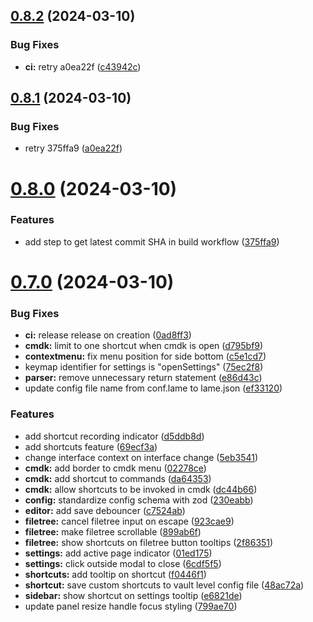 ## [0.8.2](https://github.com/izyuumi/LAME/compare/v0.8.1...v0.8.2) (2024-03-10)


### Bug Fixes

* **ci:** retry a0ea22f ([c43942c](https://github.com/izyuumi/LAME/commit/c43942cfe2d7df6c0f123893a6fe58e962418ed4))



## [0.8.1](https://github.com/izyuumi/LAME/compare/v0.8.0...v0.8.1) (2024-03-10)


### Bug Fixes

* retry 375ffa9 ([a0ea22f](https://github.com/izyuumi/LAME/commit/a0ea22fbae401eb7a23e93965c07936f83e7ad2c))



# [0.8.0](https://github.com/izyuumi/LAME/compare/v0.7.0...v0.8.0) (2024-03-10)


### Features

* add step to get latest commit SHA in build workflow ([375ffa9](https://github.com/izyuumi/LAME/commit/375ffa9a6e3a5192e12b0c39d9a70479b5b0c6e8))



# [0.7.0](https://github.com/izyuumi/LAME/compare/v0.6.0...v0.7.0) (2024-03-10)


### Bug Fixes

* **ci:** release release on creation ([0ad8ff3](https://github.com/izyuumi/LAME/commit/0ad8ff3c5e9ef762b2180d70d74da7d302b8fc61))
* **cmdk:** limit to one shortcut when cmdk is open ([d795bf9](https://github.com/izyuumi/LAME/commit/d795bf909f4560d5afff0ad1f71dc4b17ab54420))
* **contextmenu:** fix menu position for side bottom ([c5e1cd7](https://github.com/izyuumi/LAME/commit/c5e1cd716ea3dde498b8568a30638de41c66f938))
* keymap identifier for settings is "openSettings" ([75ec2f8](https://github.com/izyuumi/LAME/commit/75ec2f8adfd384c7db761ef6f4030b240128c758))
* **parser:** remove unnecessary return statement ([e86d43c](https://github.com/izyuumi/LAME/commit/e86d43caed549bf798511e4262933d94d023628f))
* update config file name from conf.lame to lame.json ([ef33120](https://github.com/izyuumi/LAME/commit/ef33120fa347f0e9cc6ff4faedb91a1426b5521f))


### Features

* add shortcut recording indicator ([d5ddb8d](https://github.com/izyuumi/LAME/commit/d5ddb8d2aa19458e329dfc19b7bfb1a73a77c0d8))
* add shortcuts feature ([69ecf3a](https://github.com/izyuumi/LAME/commit/69ecf3a91a0616e414e2218ee7c8badb85f52ee3))
* change interface context on interface change ([5eb3541](https://github.com/izyuumi/LAME/commit/5eb35412826dc2a542113b86c82884fbad33361a))
* **cmdk:** add border to cmdk menu ([02278ce](https://github.com/izyuumi/LAME/commit/02278ce3308a651875206f33a8f6cc55de7b3cbc))
* **cmdk:** add shortcut to commands ([da64353](https://github.com/izyuumi/LAME/commit/da643531ce9766c9ebef86dc919c893597ea46c2))
* **cmdk:** allow shortcuts to be invoked in cmdk ([dc44b66](https://github.com/izyuumi/LAME/commit/dc44b664328321f622803eb8a98bcdd53fc19d59))
* **config:** standardize config schema with zod ([230eabb](https://github.com/izyuumi/LAME/commit/230eabb435c77a90faf456719801a45ff4c108db))
* **editor:** add save debouncer ([c7524ab](https://github.com/izyuumi/LAME/commit/c7524ab4ecc2034129735ce9dc8e4d7953940faa))
* **filetree:** cancel filetree input on escape ([923cae9](https://github.com/izyuumi/LAME/commit/923cae950ce5b96a6c5ffb739416c7b3112df5dc))
* **filetree:** make filetree scrollable ([899ab6f](https://github.com/izyuumi/LAME/commit/899ab6fab27c27c5132089a55528f1fe14970a16))
* **filetree:** show shortcuts on filetree button tooltips ([2f86351](https://github.com/izyuumi/LAME/commit/2f863510462b2f8f010fd2f49e20a4fce1d39e6d))
* **settings:** add active page indicator ([01ed175](https://github.com/izyuumi/LAME/commit/01ed1755eac079129b2d86e91b373bf12e60b34b))
* **settings:** click outside modal to close ([6cdf5f5](https://github.com/izyuumi/LAME/commit/6cdf5f5994ee867607cd36bf3e4c1f5f1416bb5e))
* **shortcuts:** add tooltip on shortcut ([f0446f1](https://github.com/izyuumi/LAME/commit/f0446f11ddb39b089ac928968cba8cde01448981))
* **shortcut:** save custom shortcuts to vault level config file ([48ac72a](https://github.com/izyuumi/LAME/commit/48ac72a11762996536287674d80607ee766faa50))
* **sidebar:** show shortcut on settings tooltip ([e6821de](https://github.com/izyuumi/LAME/commit/e6821de06a8fd012cc6c28b9f9d2b9569217c81e))
* update panel resize handle focus styling ([799ae70](https://github.com/izyuumi/LAME/commit/799ae705f6569a97c48b63423d826368e326183b))



